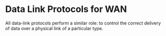 # Data Link Protocols for WAN

All data-link protocols perform a similar role: to control the correct delivery of data over a physical link of a particular type.
